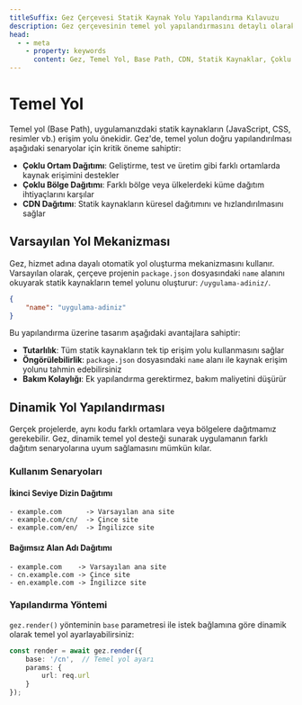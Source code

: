 ```yaml
---
titleSuffix: Gez Çerçevesi Statik Kaynak Yolu Yapılandırma Kılavuzu
description: Gez çerçevesinin temel yol yapılandırmasını detaylı olarak açıklar, çoklu ortam dağıtımı, CDN dağıtımı ve kaynak erişim yolu ayarlarını içerir, geliştiricilere esnek statik kaynak yönetimi sağlar.
head:
  - - meta
    - property: keywords
      content: Gez, Temel Yol, Base Path, CDN, Statik Kaynaklar, Çoklu Ortam Dağıtımı, Kaynak Yönetimi
---
```


# Temel Yol

Temel yol (Base Path), uygulamanızdaki statik kaynakların (JavaScript, CSS, resimler vb.) erişim yolu önekidir. Gez'de, temel yolun doğru yapılandırılması aşağıdaki senaryolar için kritik öneme sahiptir:

- **Çoklu Ortam Dağıtımı**: Geliştirme, test ve üretim gibi farklı ortamlarda kaynak erişimini destekler
- **Çoklu Bölge Dağıtımı**: Farklı bölge veya ülkelerdeki küme dağıtım ihtiyaçlarını karşılar
- **CDN Dağıtımı**: Statik kaynakların küresel dağıtımını ve hızlandırılmasını sağlar

## Varsayılan Yol Mekanizması

Gez, hizmet adına dayalı otomatik yol oluşturma mekanizmasını kullanır. Varsayılan olarak, çerçeve projenin `package.json` dosyasındaki `name` alanını okuyarak statik kaynakların temel yolunu oluşturur: `/uygulama-adiniz/`.

```json title="package.json"
{
    "name": "uygulama-adiniz"
}
```

Bu yapılandırma üzerine tasarım aşağıdaki avantajlara sahiptir:

- **Tutarlılık**: Tüm statik kaynakların tek tip erişim yolu kullanmasını sağlar
- **Öngörülebilirlik**: `package.json` dosyasındaki `name` alanı ile kaynak erişim yolunu tahmin edebilirsiniz
- **Bakım Kolaylığı**: Ek yapılandırma gerektirmez, bakım maliyetini düşürür

## Dinamik Yol Yapılandırması

Gerçek projelerde, aynı kodu farklı ortamlara veya bölgelere dağıtmamız gerekebilir. Gez, dinamik temel yol desteği sunarak uygulamanın farklı dağıtım senaryolarına uyum sağlamasını mümkün kılar.

### Kullanım Senaryoları

#### İkinci Seviye Dizin Dağıtımı
```
- example.com      -> Varsayılan ana site
- example.com/cn/  -> Çince site
- example.com/en/  -> İngilizce site
```

#### Bağımsız Alan Adı Dağıtımı
```
- example.com    -> Varsayılan ana site
- cn.example.com -> Çince site
- en.example.com -> İngilizce site
```

### Yapılandırma Yöntemi

`gez.render()` yönteminin `base` parametresi ile istek bağlamına göre dinamik olarak temel yol ayarlayabilirsiniz:

```ts
const render = await gez.render({
    base: '/cn',  // Temel yol ayarı
    params: {
        url: req.url
    }
});
```